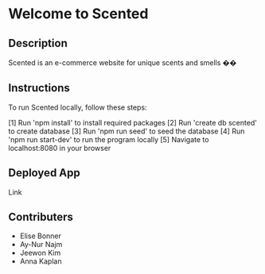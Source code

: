 # Welcome to Scented

## Description
Scented is an e-commerce website for unique scents and smells ��

## Instructions
To run Scented locally, follow these steps:

[1] Run 'npm install' to install required packages
[2] Run 'create db scented' to create database
[3] Run 'npm run seed' to seed the database
[4] Run 'npm run start-dev' to run the program locally
[5] Navigate to localhost:8080 in your browser

## Deployed App
Link

## Contributers
* Elise Bonner
* Ay-Nur Najm
* Jeewon Kim
* Anna Kaplan

